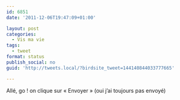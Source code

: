 ```yaml
---
id: 6851
date: '2011-12-06T19:47:09+01:00'

layout: post
categories:
  - Vis ma vie
tags:
  - tweet
format: status
publish_social: no
guid: 'http://tweets.local/?birdsite_tweet=144140844033777665'

---
```


Allé, go ! on clique sur « Envoyer » (oui j’ai toujours pas envoyé)